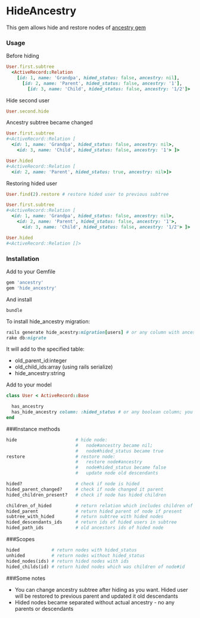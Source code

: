 # HideAncestry
This gem allows hide and restore nodes of [ancestry gem](https://github.com/stefankroes/ancestry)

### Usage
Before hiding
```ruby
User.first.subtree
  <ActiveRecord::Relation 
    [id: 1, name: 'Grandpa', hided_status: false, ancestry: nil],
      [id: 2, name: 'Parent', hided_status: false, ancestry: '1'],
        [id: 3, name: 'Child', hided_status: false, ancestry: '1/2']>
```

Hide second user
```ruby
User.second.hide
```

Ancestry subtree became changed
```ruby
User.first.subtree
#<ActiveRecord::Relation [
  <id: 1, name: 'Grandpa', hided_status: false, ancestry: nil>,
    <id: 3, name: 'Child', hided_status: false, ancestry: '1'> ]>

User.hided
#<ActiveRecord::Relation [
  <id: 2, name: 'Parent', hided_status: true, ancestry: nil>]>
```

Restoring hided user
```ruby
User.find(2).restore # restore hided user to previous subtree

User.first.subtree
#<ActiveRecord::Relation [
  <id: 1, name: 'Grandpa', hided_status: false, ancestry: nil>,
    <id: 2, name: 'Parent', hided_status: false, ancestry: '1'>,
      <id: 3, name: 'Child', hided_status: false, ancestry: '1/2'> ]>

User.hided
#<ActiveRecord::Relation []>
```
### Installation
Add to your Gemfile
``` ruby
gem 'ancestry'
gem 'hide_ancestry'
```
And install
```
bundle
```

To install hide_ancestry migration:
```ruby
rails generate hide_acestry:migration[users] # or any column with ancestry
rake db:migrate
```
It will add to the specified table:
+ old_parent_id:integer
+ old_child_ids:array  (using rails serialize)
+ hide_ancestry:string

Add to your model
```ruby
class User < ActiveRecord::Base

  has_ancestry
  has_hide_ancestry column: :hided_status # or any boolean column; you should to create it if it not exists
end
```

###Instance methods
```ruby
hide                      # hide node:
                          #   node#ancestry became nil;
                          #   node#hided_status became true
restore                   # restore node:
                          #   restore node#ancestry
                          #   node#hided_status became false
                          #   update node old descendants

hided?                    # check if node is hided
hided_parent_changed?     # check if node changed it parent
hided_children_present?   # check if node has hided children

children_of_hided         # return relation which includes children of hided node
hided_parent              # return hided parent of node if present
subtree_with_hided        # return subtree with hided nodes
hided_descendants_ids     # return ids of hided users in subtree 
hided_path_ids            # old ancestors ids of hided node

```

###Scopes
```ruby
hided            # return nodes with hided_status
unhided          # return nodes without hided_status
hided_nodes(ids) # return hided nodes with ids
hided_childs(id) # return hided nodes which was children of node#id

```

###Some notes
+ You can change ancestry subtree after hiding as you want. Hided user will be restored to previous parent and updated it old descendants
+ Hided nodes became separated without actual ancestry - no any parents or descendants